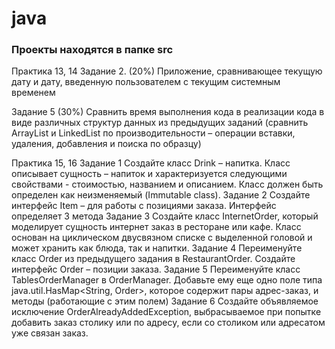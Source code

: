 # java
### Проекты находятся в папке src

Практика 13, 14
Задание 2. (20%)
Приложение, сравнивающее текущую дату и дату, введенную пользователем c текущим системным временем

Задание 5 (30%)
Сравнить время выполнения кода в реализации кода в виде различных структур данных из предыдущих заданий (сравнить ArrayList и LinkedList по производительности – операции вставки,
удаления, добавления и поиска по образцу)

Практика 15, 16
Задание 1
Создайте класс Drink – напитка. Класс описывает сущность – напиток и характеризуется следующими свойствами - стоимостью,
названием и описанием. Класс должен быть определен как неизменяемый (Immutable class).
Задание 2
Создайте интерфейс Item – для работы с позициями заказа. Интерфейс определяет 3 метода
Задание 3
Создайте класс InternetOrder, который моделирует сущность интернет заказ в ресторане или кафе. Класс основан на циклическом
двусвязном списке с выделенной головой и может хранить как блюда, так и напитки.
Задание 4
Переименуйте класс Order из предыдущего задания в RestaurantOrder.
Создайте интерфейс Order – позиции заказа. 
Задание 5 
Переименуйте класс TablesOrderManager в OrderManager. Добавьте ему еще одно поле типа java.util.HasMap<String,
Order>, которое содержит пары адрес-заказ, и методы (работающие с этим полем)
Задание 6
Создайте объявляемое исключение OrderAlreadyAddedException, выбрасываемое при попытке добавить заказ столику или по
адресу, если со столиком или адресатом уже связан заказ. 
